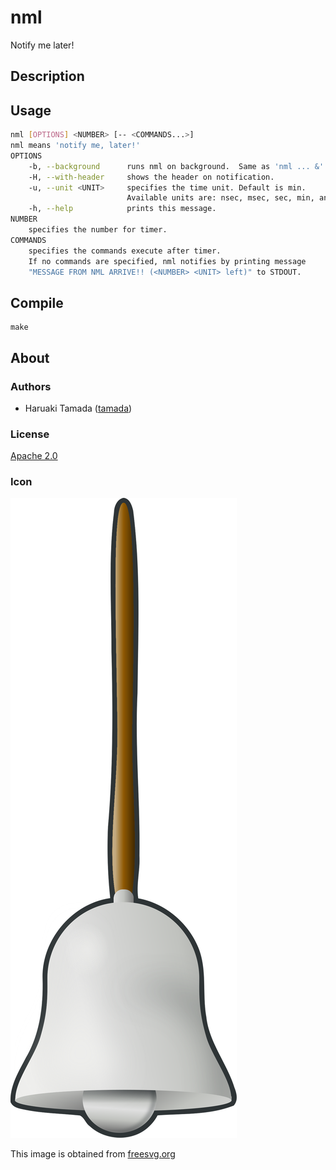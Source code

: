 # nml

Notify me later!

## Description



## Usage

```sh
nml [OPTIONS] <NUMBER> [-- <COMMANDS...>]
nml means 'notify me, later!'
OPTIONS
    -b, --background      runs nml on background.  Same as 'nml ... &'.
    -H, --with-header     shows the header on notification.
    -u, --unit <UNIT>     specifies the time unit. Default is min.
                          Available units are: nsec, msec, sec, min, and hour.
    -h, --help            prints this message.
NUMBER
    specifies the number for timer.
COMMANDS
    specifies the commands execute after timer.
    If no commands are specified, nml notifies by printing message
    "MESSAGE FROM NML ARRIVE!! (<NUMBER> <UNIT> left)" to STDOUT.
```

## Compile

```
make
```

## About

### Authors

* Haruaki Tamada ([tamada](https://github.com/tamada))

### License

[Apache 2.0](https://github.com/tamada/nml/blob/main/LICENSE)

### Icon

![nml](https://github.com/tamada/nml/blob/main/docs/static/images/nml.svg)

This image is obtained from [freesvg.org](https://freesvg.org/zz-bell-silver)
